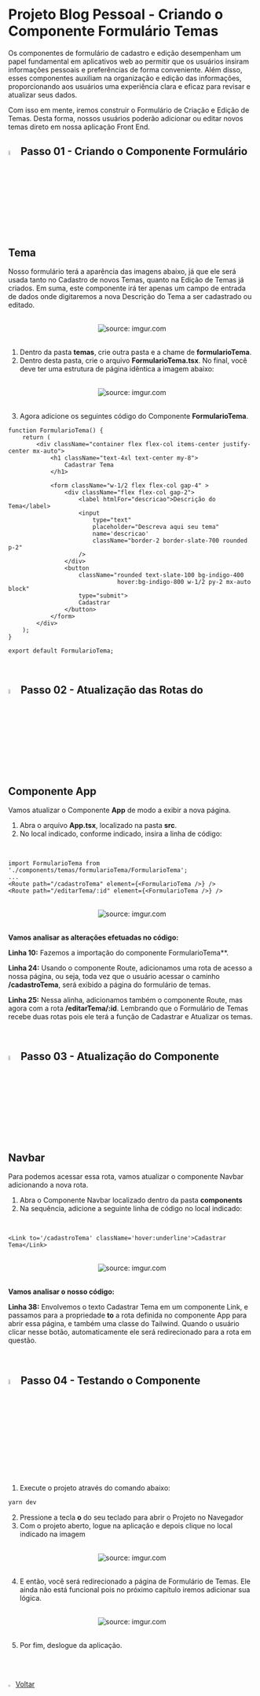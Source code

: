 <h1>Projeto Blog Pessoal - Criando o Componente Formulário Temas</h1>

Os componentes de formulário de cadastro e edição desempenham um papel fundamental em aplicativos web ao permitir que os usuários insiram informações pessoais e preferências de forma conveniente. Além disso, esses componentes auxiliam na organização e edição das informações, proporcionando aos usuários uma experiência clara e eficaz para revisar e atualizar seus dados.

Com isso em mente, iremos construir o Formulário de Criação e Edição de Temas. Desta forma, nossos usuários poderão adicionar ou editar novos temas direto em nossa aplicação Front End.

<h2><img src="https://i.imgur.com/H9wEgsJ.png" title="source: imgur.com" width="5%"/>Passo 01 - Criando o Componente Formulário Tema</h2>

Nosso formulário terá a aparência das imagens abaixo, já que ele será usada tanto no Cadastro de novos Temas, quanto na Edição de Temas já criados. Em suma, este componente irá ter apenas um campo de entrada de dados onde digitaremos a nova Descrição do Tema a ser cadastrado ou editado.

<br>

<div align="center"><img src="https://i.imgur.com/lDLcB7T.png" title="source: imgur.com" /></div>

<br>

1. Dentro da pasta **temas**, crie outra pasta e a chame de **formularioTema**.
2. Dentro desta pasta, crie o arquivo **FormularioTema.tsx**. No final, você deve ter uma estrutura de página idêntica a imagem abaixo:

<br>

<div align="center"><img src="https://i.imgur.com/Mu9l8i6.png" title="source: imgur.com" /></div>

<br>

3. Agora adicione os seguintes código do Componente **FormularioTema**.

```tsx
function FormularioTema() {
    return (
        <div className="container flex flex-col items-center justify-center mx-auto">
            <h1 className="text-4xl text-center my-8">
                Cadastrar Tema
            </h1>

            <form className="w-1/2 flex flex-col gap-4" >
                <div className="flex flex-col gap-2">
                    <label htmlFor="descricao">Descrição do Tema</label>
                    <input
                        type="text"
                        placeholder="Descreva aqui seu tema"
                        name='descricao'
                        className="border-2 border-slate-700 rounded p-2"
                    />
                </div>
                <button
                    className="rounded text-slate-100 bg-indigo-400 
                               hover:bg-indigo-800 w-1/2 py-2 mx-auto block"
                    type="submit">
                    Cadastrar
                </button>
            </form>
        </div>
    );
}

export default FormularioTema;
```

<br>

<h2><img src="https://i.imgur.com/H9wEgsJ.png" title="source: imgur.com" width="5%"/>Passo 02 - Atualização das Rotas do Componente App</h2>

Vamos atualizar o Componente **App** de modo a exibir a nova página.

1. Abra o arquivo **App.tsx**, localizado na pasta **src**.
2. No local indicado, conforme indicado, insira a linha de código:

<br>

```tsx
import FormularioTema from './components/temas/formularioTema/FormularioTema';
...
<Route path="/cadastroTema" element={<FormularioTema />} />
<Route path="/editarTema/:id" element={<FormularioTema />} />
```

<br>

<div align="center"><img src="https://i.imgur.com/dbNaLil.png" title="source: imgur.com" /></div>

<br>

**Vamos analisar as alterações efetuadas no código:**

**Linha 10:** Fazemos a importação do componente FormularioTema**.

**Linha 24:** Usando o componente Route, adicionamos uma rota de acesso a nossa página, ou seja, toda vez que o usuário acessar o caminho **/cadastroTema**, será exibido a página do formulário de temas.

**Linha 25:** Nessa alinha, adicionamos também o componente Route, mas agora com a rota **/editarTema/:id**. Lembrando que o Formulário de Temas recebe duas rotas pois ele terá a função de Cadastrar e Atualizar os temas.

<br>

<h2><img src="https://i.imgur.com/H9wEgsJ.png" title="source: imgur.com" width="5%"/>Passo 03 - Atualização do Componente Navbar</h2>

Para podemos acessar essa rota, vamos atualizar o componente Navbar adicionando a nova rota.

1. Abra o Componente Navbar localizado dentro da pasta **components**
2. Na sequência, adicione a seguinte linha de código no local indicado:

<br>

```tsx
<Link to='/cadastroTema' className='hover:underline'>Cadastrar Tema</Link>
```

<br>

<div align="center"><img src="https://i.imgur.com/o4eO5GQ.png" title="source: imgur.com" /></div>

<br>

**Vamos analisar o nosso código:**

**Linha 38:** Envolvemos o texto Cadastrar Tema em um componente Link, e passamos para a propriedade **to** a rota definida no componente App para abrir essa página, e também uma classe do Tailwind. Quando o usuário clicar nesse botão, automaticamente ele será redirecionado para a rota em questão.

<br>

<h2><img src="https://i.imgur.com/H9wEgsJ.png" title="source: imgur.com" width="5%"/>Passo 04 - Testando o Componente</h2>

1. Execute o projeto através do comando abaixo:

```bash
yarn dev
```

2. Pressione a tecla **o** do seu teclado para abrir o Projeto no Navegador
3. Com o projeto aberto, logue na aplicação e depois clique no local indicado na imagem

<br>

<div align="center"><img src="https://i.imgur.com/C3NDhTE.png" title="source: imgur.com" /></div>

<br>

4. E então, você será redirecionado a página de Formulário de Temas. Ele ainda não está funcional pois no próximo capítulo iremos adicionar sua lógica.

<br>

<div align="center"><img src="https://i.imgur.com/lDLcB7T.png" title="source: imgur.com" /></div>

<br>

5. Por fim, deslogue da aplicação.

<br /><br />
	

<div align="left"><a href="README.md"><img src="https://i.imgur.com/XMgF3gl.png" title="source: imgur.com" width="3%"/>Voltar</a></div>
